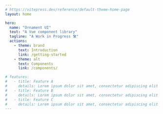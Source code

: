 ```yaml
---
# https://vitepress.dev/reference/default-theme-home-page
layout: home

hero:
  name: "Ornament UI"
  text: "A Vue component library"
  tagline: "A Work in Progress 🛠️"
  actions:
    - theme: brand
      text: Introduction
      link: /getting-started
    - theme: alt
      text: Components
      link: /components/

# features:
#   - title: Feature A
#     details: Lorem ipsum dolor sit amet, consectetur adipiscing elit
#   - title: Feature B
#     details: Lorem ipsum dolor sit amet, consectetur adipiscing elit
#   - title: Feature C
#     details: Lorem ipsum dolor sit amet, consectetur adipiscing elit
---
```


